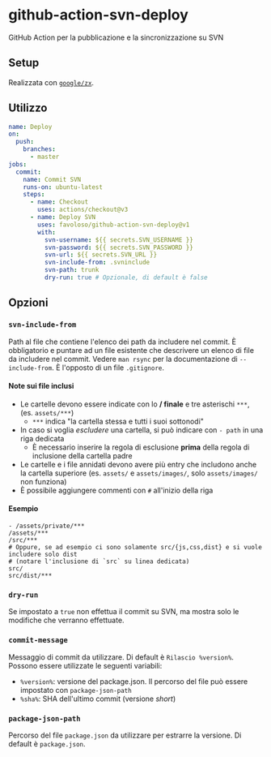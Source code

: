 # github-action-svn-deploy

GitHub Action per la pubblicazione e la sincronizzazione su SVN

## Setup

Realizzata con [`google/zx`](https://github.com/google/zx).

## Utilizzo

```yaml
name: Deploy
on:
  push:
    branches:
      - master
jobs:
  commit:
    name: Commit SVN
    runs-on: ubuntu-latest
    steps:
      - name: Checkout
        uses: actions/checkout@v3
      - name: Deploy SVN
        uses: favoloso/github-action-svn-deploy@v1
        with:
          svn-username: ${{ secrets.SVN_USERNAME }}
          svn-password: ${{ secrets.SVN_PASSWORD }}
          svn-url: ${{ secrets.SVN_URL }}
          svn-include-from: .svninclude
          svn-path: trunk
          dry-run: true # Opzionale, di default è false
```

## Opzioni

### `svn-include-from`

Path al file che contiene l'elenco dei path da includere nel commit. È obbligatorio e puntare ad un file esistente che descrivere un elenco di file da includere nel commit.
Vedere `man rsync` per la documentazione di `--include-from`.
È l'opposto di un file `.gitignore`.

#### Note sui file inclusi

- Le cartelle devono essere indicate con lo **/ finale** e tre asterischi `***`, (es. `assets/***`)
  - `***` indica "la cartella stessa e tutti i suoi sottonodi"
- In caso si voglia *escludere* una cartella, si può indicare con `- path` in una riga dedicata
  - È necessario inserire la regola di esclusione **prima** della regola di inclusione della cartella padre
- Le cartelle e i file annidati devono avere più entry che includono anche la cartella superiore (es. `assets/` e `assets/images/`, solo `assets/images/` non funziona)
- È possibile aggiungere commenti con `#` all'inizio della riga

#### Esempio

```
- /assets/private/***
/assets/***
/src/***
# Oppure, se ad esempio ci sono solamente src/{js,css,dist} e si vuole includere solo dist 
# (notare l'inclusione di `src` su linea dedicata)
src/
src/dist/***
```

### `dry-run`

Se impostato a `true` non effettua il commit su SVN, ma mostra solo le modifiche che verranno effettuate.

### `commit-message`

Messaggio di commit da utilizzare. Di default è `Rilascio %version%`.
Possono essere utilizzate le seguenti variabili:

- `%version%`: versione del package.json. Il percorso del file può essere impostato con `package-json-path`
- `%sha%`: SHA dell'ultimo commit (versione _short_)

### `package-json-path`

Percorso del file `package.json` da utilizzare per estrarre la versione. 
Di default è `package.json`.
